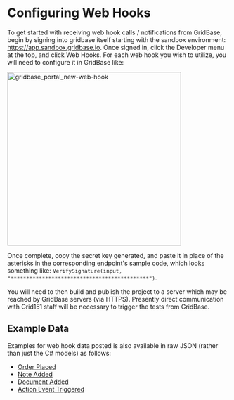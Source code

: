 # Configuring Web Hooks

To get started with receiving web hook calls / notifications from GridBase, begin by signing into gridbase itself starting with the sandbox environment: https://app.sandbox.gridbase.io. Once signed in, click the Developer menu at the top, and click Web Hooks. For each web hook you wish to utilize, you will need to configure it in GridBase like:

<img width="395" alt="gridbase_portal_new-web-hook" src="https://user-images.githubusercontent.com/99702/164792143-d5b421ca-1022-4e60-8326-9a1e091d6479.png">

Once complete, copy the secret key generated, and paste it in place of the asterisks in the corresponding endpoint's sample code, which looks something like: `VerifySignature(input, "********************************************")`.

You will need to then build and publish the project to a server which may be reached by GridBase servers (via HTTPS). Presently direct communication with Grid151 staff will be necessary to trigger the tests from GridBase.

## Example Data

Examples for web hook data posted is also available in raw JSON (rather than just the C# models) as follows:
- [Order Placed](example-order-placed.json)
- [Note Added](example-note.json)
- [Document Added](example-document-added.json)
- [Action Event Triggered](example-action.json)
